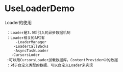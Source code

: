 # UseLoaderDemo
Loader的使用

     ：Loader是3.0后引入的异步数据机制
     ：Loader相关的API有
         -LoaderManager
        -LoaderCallBacks
        -AsyncTaskLoader
       -CursorsLoder
     :可以用CursorsLoader加载数据库，ContentProvider中的数据
     ：对于自定义类型的数据，可以自定义Loader来实现
